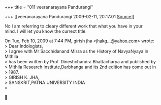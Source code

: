 +++
title = "011 veeranarayana Pandurangi"

+++
[[veeranarayana Pandurangi	2009-02-11, 20:17:01 [Source](https://groups.google.com/g/bvparishat/c/_Zif_mylGt8)]]



No I am referring to cleary different work that what you have in your  
mind. I will let you know the currect title.  

  
On Tue, Feb 10, 2009 at 7:44 PM, girish jha \<[jhakg...@yahoo.com]()\> wrote:  
\> Dear Indologists,  
\> I agree with Mr Sacchidanand Misra as the History of NavyaNyaya in Mithila  
\> has been written by Prof. Dineshchandra Bhattacharya and published by  
\> Mithila Research Institute,Darbhanga and its 2nd edition has come out in  
\> 1987.  
\> GIRISH K. JHA,  
\> SANSKRIT,PATNA UNIVERSITY INDIA  
\>  



